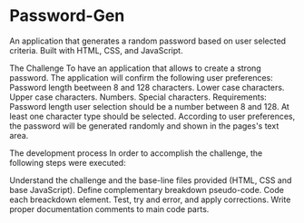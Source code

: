 # Password-Gen
An application that generates a random password based on user selected criteria.
Built with HTML, CSS, and JavaScript.

The Challenge
To have an application that allows to create a strong password. The application will confirm the following user preferences:
 Password length beetween 8 and 128 characters.
 Lower case characters.
 Upper case characters.
 Numbers.
 Special characters.
Requirements:
 Password length user selection should be a number between 8 and 128.
 At least one character type should be selected.
According to user preferences, the password will be generated randomly and shown in the pages's text area.

The development process
In order to accomplish the challenge, the following steps were executed:

Understand the challenge and the base-line files provided (HTML, CSS and base JavaScript).
Define complementary breakdown pseudo-code.
Code each breackdown element.
Test, try and error, and apply corrections.
Write proper documentation comments to main code parts.
